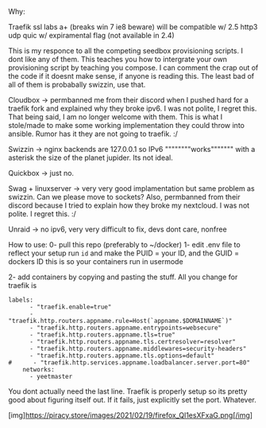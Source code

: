 Why:

Traefik ssl labs a+ (breaks win 7 ie8 beware) will be compatible w/ 2.5 http3 udp quic w/ expiramental flag (not available in 2.4)

This is my responce to all the competing seedbox provisioning scripts. I dont like any of them. This teaches you how to intergrate your own provisioning script by teaching you compose. I can comment the crap out of the code if it doesnt make sense, if anyone is reading this. 
The least bad of all of them is probabally swizzin, use that.

Cloudbox -> permbanned me from their discord when I pushed hard for a traefik fork and explained why they broke ipv6. I was not polite, I regret this. 
That being said, I am no longer welcome with them. This is what I stole/made to make some working implementation they could throw into ansible.
Rumor has it they are not going to traefik. :/ 

Swizzin -> nginx backends are 127.0.0.1 so IPv6 """"""""works""""""" with a asterisk the size of the planet jupider. Its not ideal.

Quickbox -> just no. 

Swag + linuxserver -> very very good implamentation but same problem as swizzin. Can we please move to sockets? Also, permbanned from their discord because I tried to explain how they broke my nextcloud. I was not polite. I regret this. :/

Unraid -> no ipv6, very very difficult to fix, devs dont care, nonfree


How to use:
0- pull this repo (preferably to ~/docker) 
1- edit .env file to reflect your setup
run `id` and make the PUID = your ID, and the GUID = dockers ID
this is so your containers run in usermode

2- add containers by copying and pasting the stuff. All you change for traefik is 
```
labels:
      - "traefik.enable=true"
      - "traefik.http.routers.appname.rule=Host(`appname.$DOMAINNAME`)"
      - "traefik.http.routers.appname.entrypoints=websecure"
      - "traefik.http.routers.appname.tls=true"
      - "traefik.http.routers.appname.tls.certresolver=resolver"
      - "traefik.http.routers.appname.middlewares=security-headers"
      - "traefik.http.routers.appname.tls.options=default"
#      - "traefik.http.services.appname.loadbalancer.server.port=80"
    networks:
      - yeetmaster
 ```
      
You dont actually need the last line. Traefik is properly setup so its pretty good about figuring itself out. If it fails, just explicitly set the port. Whatever.

[img]https://piracy.store/images/2021/02/19/firefox_Ql1esXFxaG.png[/img]
